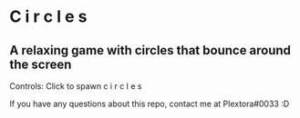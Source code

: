 # C i r c l e s

## A relaxing game with circles that bounce around the screen

Controls: Click to spawn  c i r c l e s

If you have any questions about this repo, contact me at Plextora#0033 :D